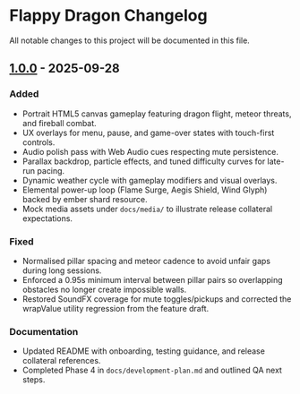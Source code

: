 # Flappy Dragon Changelog

All notable changes to this project will be documented in this file.

## [1.0.0] - 2025-09-28
### Added
- Portrait HTML5 canvas gameplay featuring dragon flight, meteor threats, and fireball combat.
- UX overlays for menu, pause, and game-over states with touch-first controls.
- Audio polish pass with Web Audio cues respecting mute persistence.
- Parallax backdrop, particle effects, and tuned difficulty curves for late-run pacing.
- Dynamic weather cycle with gameplay modifiers and visual overlays.
- Elemental power-up loop (Flame Surge, Aegis Shield, Wind Glyph) backed by ember shard resource.
- Mock media assets under `docs/media/` to illustrate release collateral expectations.

### Fixed
- Normalised pillar spacing and meteor cadence to avoid unfair gaps during long sessions.
- Enforced a 0.95s minimum interval between pillar pairs so overlapping obstacles no longer create impossible walls.
- Restored SoundFX coverage for mute toggles/pickups and corrected the wrapValue utility regression from the feature draft.

### Documentation
- Updated README with onboarding, testing guidance, and release collateral references.
- Completed Phase 4 in `docs/development-plan.md` and outlined QA next steps.

[1.0.0]: https://github.com/fusioncomputing/flappydragongame/releases/tag/v1.0.0


